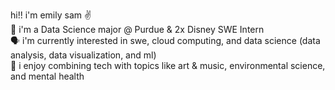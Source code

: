 hi!! i'm emily sam ✌ <br>
🚀 i'm a Data Science major @ Purdue & 2x Disney SWE Intern<br>
🗣️ i'm currently interested in swe, cloud computing, and data science (data analysis, data visualization, and ml)<br>
🤝 i enjoy combining tech with topics like art & music, environmental science, and mental health<br>

<!--
**esammakes/esammakes** is a ✨ _special_ ✨ repository because its `README.md` (this file) appears on your GitHub profile.

Here are some ideas to get you started:

- 🔭 I’m currently working on ...
- 🌱 I’m currently learning ...
- 👯 I’m looking to collaborate on ...
- 🤔 I’m looking for help with ...
- 💬 Ask me about ...
- 📫 How to reach me: ...
- 😄 Pronouns: ...
- ⚡ Fun fact: ...
-->
